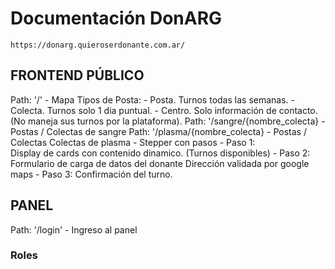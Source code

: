 # Documentación DonARG

    https://donarg.quieroserdonante.com.ar/

## FRONTEND PÚBLICO

Path: '/' - Mapa
    Tipos de Posta:
        - Posta. Turnos todas las semanas.
        - Colecta. Turnos solo 1 dia puntual.
        - Centro. Solo información de contacto. (No maneja sus turnos por la plataforma).
Path: '/sangre/{nombre_colecta} - Postas / Colectas de sangre
Path: '/plasma/{nombre_colecta} - Postas / Colectas Colectas de plasma
    - Stepper con pasos
        - Paso 1:  
            Display de cards con contenido dinamico. (Turnos disponibles)
        - Paso 2: 
            Formulario de carga de datos del donante
            Dirección validada por google maps
        - Paso 3: Confirmación del turno.

## PANEL 

Path: '/login' - Ingreso al panel
### Roles




